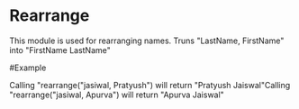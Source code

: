 Rearrange
=========

This module is used for rearranging names.
Truns "LastName, FirstName" into "FirstName LastName"

#Example

Calling "rearrange("jasiwal, Pratyush") will return "Pratyush Jaiswal"Calling "rearrange("jasiwal, Apurva") will return "Apurva Jaiswal"